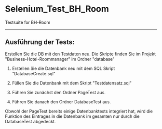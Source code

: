# Selenium_Test_BH_Room
Testsuite for BH-Room

___

## Ausführung der Tests:
Erstellen Sie die DB mit den Testdaten neu. Die Skripte finden Sie im Projekt "Business-Hotel-Roommanager" im Ordner "database"

1. Erstellen Sie die Datenbank neu mit dem SQL Skript "DatabaseCreate.sql"
2. Füllen Sie die Datenbank mit dem Skript "Testdatensatz.sql"

1. Führen Sie zunächst den Ordner PageTest aus.
2. Führen Sie danach den Ordner DatabaseTest aus.

Obwohl der PageTest bereits einige Datenbanktests integriert hat, wird die Funktion des Eintrages in die Datenbank im gesamten nur durch die DatabaseTest abgedeckt.

